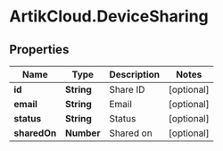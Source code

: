# ArtikCloud.DeviceSharing

## Properties
Name | Type | Description | Notes
------------ | ------------- | ------------- | -------------
**id** | **String** | Share ID | [optional] 
**email** | **String** | Email | [optional] 
**status** | **String** | Status | [optional] 
**sharedOn** | **Number** | Shared on | [optional] 


